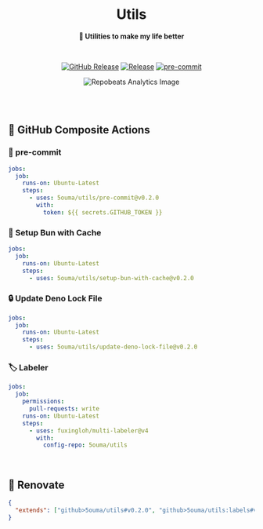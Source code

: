 <h1 align="center">Utils</h1>

<div align="center">

**🔧 Utilities to make my life better**

<br />

[![GitHub Release](https://img.shields.io/github/v/release/5ouma/utils?style=flat-square)](https://github.com/5ouma/utils/releases)
[![Release](https://img.shields.io/github/actions/workflow/status/5ouma/utils/release.yml?label=Release&style=flat-square)](https://github.com/5ouma/utils/actions/workflows/release.yml)
[![pre-commit](https://img.shields.io/github/actions/workflow/status/5ouma/utils/pre-commit.yml?label=pre-commit&style=flat-square)](https://github.com/5ouma/utils/actions/workflows/pre-commit.yml)

![Repobeats Analytics Image](https://repobeats.axiom.co/api/embed/d782636a7ff8da4b10a5eb4c9465b211d5f003d5.svg)

</div>

<br /><br />

## 🐙 GitHub Composite Actions

### 🚸 pre-commit

```yml
jobs:
  job:
    runs-on: Ubuntu-Latest
    steps:
      - uses: 5ouma/utils/pre-commit@v0.2.0
        with:
          token: ${{ secrets.GITHUB_TOKEN }}
```

### 🍞 Setup Bun with Cache

```yml
jobs:
  job:
    runs-on: Ubuntu-Latest
    steps:
      - uses: 5ouma/utils/setup-bun-with-cache@v0.2.0
```

### 🔒 Update Deno Lock File

```yml
jobs:
  job:
    runs-on: Ubuntu-Latest
    steps:
      - uses: 5ouma/utils/update-deno-lock-file@v0.2.0
```

### 🏷️ Labeler

```yml
jobs:
  job:
    permissions:
      pull-requests: write
    runs-on: Ubuntu-Latest
    steps:
      - uses: fuxingloh/multi-labeler@v4
        with:
          config-repo: 5ouma/utils
```

<br />

## 🎨 Renovate

```json
{
  "extends": ["github>5ouma/utils#v0.2.0", "github>5ouma/utils:labels#v0.2.0"]
}
```
